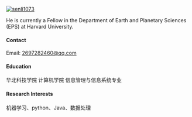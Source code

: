 

[![senli1073](https://img.shields.io/badge/senli1073-github-blue?logo=github)](https://github.com/senli1073)

He is currently a Fellow in the Department of Earth and Planetary Sciences (EPS) at Harvard University.

#### Contact

Email: 2697282460@qq.com

#### Education
华北科技学院 计算机学院 信息管理与信息系统专业

#### Research Interests
机器学习、python、Java、数据处理

